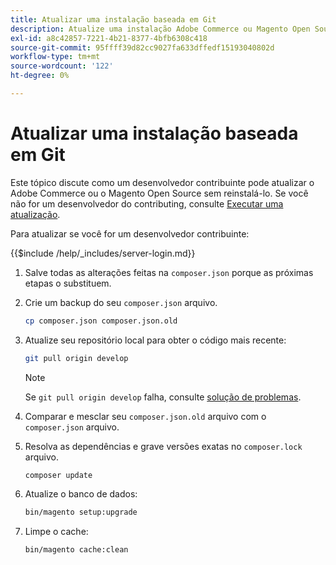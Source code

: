 ```yaml
---
title: Atualizar uma instalação baseada em Git
description: Atualize uma instalação Adobe Commerce ou Magento Open Source clonada de um repositório Git.
exl-id: a8c42857-7221-4b21-8377-4bfb6308c418
source-git-commit: 95ffff39d82cc9027fa633dffedf15193040802d
workflow-type: tm+mt
source-wordcount: '122'
ht-degree: 0%

---
```


# Atualizar uma instalação baseada em Git

Este tópico discute como um desenvolvedor contribuinte pode atualizar o Adobe Commerce ou o Magento Open Source sem reinstalá-lo. Se você não for um desenvolvedor do contributing, consulte [Executar uma atualização](../implementation/perform-upgrade.md).

Para atualizar se você for um desenvolvedor contribuinte:

{{$include /help/_includes/server-login.md}}

1. Salve todas as alterações feitas na `composer.json` porque as próximas etapas o substituem.

1. Crie um backup do seu `composer.json` arquivo.

   ```bash
   cp composer.json composer.json.old
   ```

1. Atualize seu repositório local para obter o código mais recente:

   ```bash
   git pull origin develop
   ```

   >[!NOTE]
   >
   >Se `git pull origin develop` falha, consulte [solução de problemas](https://support.magento.com/hc/en-us/articles/360034229872).

1. Comparar e mesclar seu `composer.json.old` arquivo com o `composer.json` arquivo.

1. Resolva as dependências e grave versões exatas no `composer.lock` arquivo.

   ```bash
   composer update
   ```

1. Atualize o banco de dados:

   ```bash
   bin/magento setup:upgrade
   ```

1. Limpe o cache:

   ```bash
   bin/magento cache:clean
   ```
